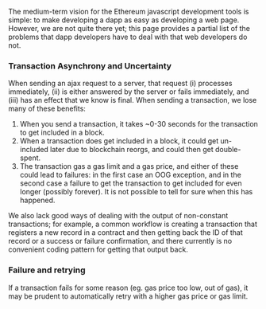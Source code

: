 The medium-term vision for the Ethereum javascript development tools is simple: to make developing a dapp as easy as developing a web page. However, we are not quite there yet; this page provides a partial list of the problems that dapp developers have to deal with that web developers do not.

### Transaction Asynchrony and Uncertainty

When sending an ajax request to a server, that request (i) processes immediately, (ii) is either answered by the server or fails immediately, and (iii) has an effect that we know is final. When sending a transaction, we lose many of these benefits:

1. When you send a transaction, it takes ~0-30 seconds for the transaction to get included in a block.
2. When a transaction does get included in a block, it could get un-included later due to blockchain reorgs, and could then get double-spent.
3. The transaction gas a gas limit and a gas price, and either of these could lead to failures: in the first case an OOG exception, and in the second case a failure to get the transaction to get included for even longer (possibly forever). It is not possible to tell for sure when this has happened.

We also lack good ways of dealing with the output of non-constant transactions; for example, a common workflow is creating a transaction that registers a new record in a contract and then getting back the ID of that record or a success or failure confirmation, and there currently is no convenient coding pattern for getting that output back.

### Failure and retrying

If a transaction fails for some reason (eg. gas price too low, out of gas), it may be prudent to automatically retry with a higher gas price or gas limit.